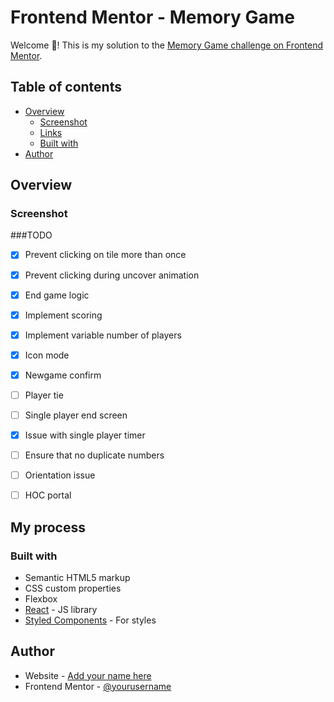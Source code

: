 # Frontend Mentor -  Memory Game
Welcome 👋! This is my solution to the [Memory Game challenge on Frontend Mentor](https://www.frontendmentor.io/challenges/memory-game-vse4WFPvM).

## Table of contents

- [Overview](#overview)
  - [Screenshot](#screenshot)
  - [Links](#links)
  - [Built with](#built-with)
- [Author](#author)

### 

## Overview

### Screenshot

###TODO
- [x] Prevent clicking on tile more than once
- [x] Prevent clicking during uncover animation
- [x] End game logic
- [x] Implement scoring
- [x] Implement variable number of players
- [x] Icon mode
- [x] Newgame confirm
- [ ] Player tie
- [ ] Single player end screen
- [x] Issue with single player timer 
- [ ] Ensure that no duplicate numbers
- [ ] Orientation issue
- [ ] HOC portal


## My process

### Built with

- Semantic HTML5 markup
- CSS custom properties
- Flexbox
- [React](https://reactjs.org/) - JS library
- [Styled Components](https://styled-components.com/) - For styles

## Author

- Website - [Add your name here](https://com)
- Frontend Mentor - [@yourusername](https://www.frontendmentor.io/profile/yourusername)
